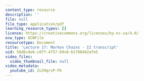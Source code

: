 ```yaml
---
content_type: resource
description: ''
file: null
file_type: application/pdf
learning_resource_types: []
license: https://creativecommons.org/licenses/by-nc-sa/4.0/
ocw_type: OCWFile
resourcetype: Document
title: 'Lecture 17: Markov Chains - II transcript'
uid: 56d6c4e6-c07f-4757-b9c8-b1708d42afe5
video_files:
  video_thumbnail_file: null
video_metadata:
  youtube_id: ZulMqrvP-Pk
---
```

